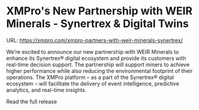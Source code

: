 # XMPro's New Partnership with WEIR Minerals - Synertrex & Digital Twins

URL: https://xmpro.com/xmpro-partners-with-weir-minerals-synertrex/

 
We’re excited to announce our new partnership with WEIR Minerals to enhance its Synertrex® digital ecosystem and provide its customers with real-time decision support.
The partnership will support miners to achieve higher performance while also reducing the environmental footprint of their operations.
The XMPro platform – as a part of the Synertrex® digital ecosystem – will facilitate the delivery of event intelligence, predictive analytics, and real-time insights.

Read the full release
